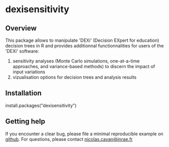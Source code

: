 # dexisensitivity

## Overview

This package allows to manipulate 'DEXi' (Decision EXpert for education) decision trees in R and provides additionnal functionnalities for users of the 'DEXi' software:

1. sensitivity analyses (Monte Carlo simulations, one-at-a-time approaches, and
    variance-based methods) to discern the impact of input variations
2. vizualisation options for decision trees and analysis results

## Installation

install.packages("dexisensitivity")

## Getting help
If you encounter a clear bug, please file a minimal reproducible example
on [github](https://github.com/nicavan/dexisensitivity/issues).
For questions, please contact nicolas.cavan@inrae.fr 


